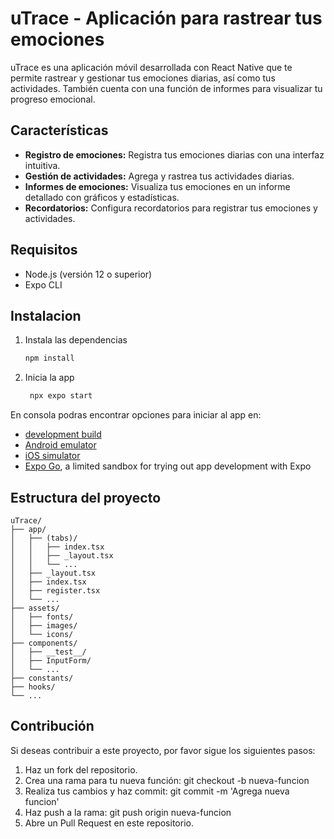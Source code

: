 # uTrace - Aplicación para rastrear tus emociones

uTrace es una aplicación móvil desarrollada con React Native que te permite rastrear y gestionar tus emociones diarias, así como tus actividades. También cuenta con una función de informes para visualizar tu progreso emocional.

## Características

- **Registro de emociones:** Registra tus emociones diarias con una interfaz intuitiva.
- **Gestión de actividades:** Agrega y rastrea tus actividades diarias.
- **Informes de emociones:** Visualiza tus emociones en un informe detallado con gráficos y estadísticas.
- **Recordatorios:** Configura recordatorios para registrar tus emociones y actividades.

## Requisitos

- Node.js (versión 12 o superior)
- Expo CLI

## Instalacion

1. Instala las dependencias

   ```bash
   npm install
   ```

2. Inicia la app

   ```bash
    npx expo start
   ```

En consola podras encontrar opciones para iniciar al app en:

- [development build](https://docs.expo.dev/develop/development-builds/introduction/)
- [Android emulator](https://docs.expo.dev/workflow/android-studio-emulator/)
- [iOS simulator](https://docs.expo.dev/workflow/ios-simulator/)
- [Expo Go](https://expo.dev/go), a limited sandbox for trying out app development with Expo

## Estructura del proyecto
```
uTrace/
├── app/
│   ├── (tabs)/
│   │   ├── index.tsx
│   │   ├── _layout.tsx
│   │   └── ...
│   ├── _layout.tsx
│   ├── index.tsx
│   ├── register.tsx
│   └── ...
├── assets/
│   ├── fonts/
│   ├── images/
│   └── icons/
├── components/
│   ├── __test__/
│   ├── InputForm/
│   └── ...
├── constants/
├── hooks/
└── ...
```

## Contribución
Si deseas contribuir a este proyecto, por favor sigue los siguientes pasos:

1. Haz un fork del repositorio.
2. Crea una rama para tu nueva función: git checkout -b nueva-funcion
3. Realiza tus cambios y haz commit: git commit -m 'Agrega nueva funcion'
4. Haz push a la rama: git push origin nueva-funcion
5. Abre un Pull Request en este repositorio.